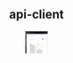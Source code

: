 
<h2 align="center">
   <strong>api-client</strong>
</h2>
<p align="center">
<img src="https://github.com/MohamedArif20091999/api-client/blob/base-features/public/client.gif" width="40" height="40" />
</p>

